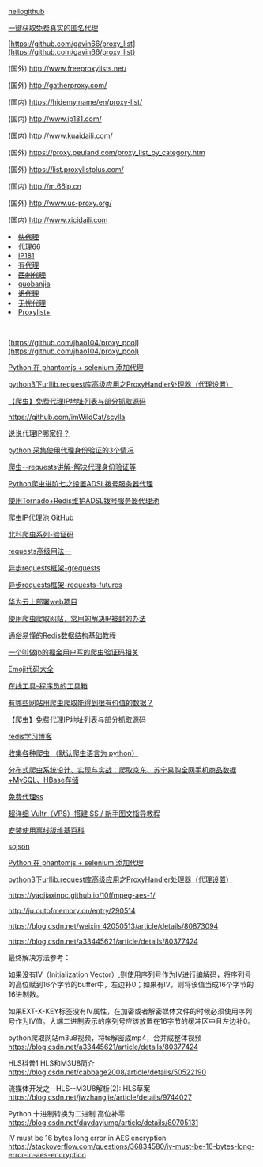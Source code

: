 [hellogithub](https://hellogithub.com/)

[一键获取免费真实的匿名代理](https://blog.csdn.net/BF02jgtRS00XKtCx/article/details/78664261)

[https://github.com/gavin66/proxy_list](https://github.com/gavin66/proxy_list)

(国外) <http://www.freeproxylists.net/>

(国外) <http://gatherproxy.com/>

(国内) <https://hidemy.name/en/proxy-list/>

(国内) <http://www.ip181.com/>

(国内) <http://www.kuaidaili.com/>

(国外) <https://proxy.peuland.com/proxy_list_by_category.htm>

(国外) <https://list.proxylistplus.com/>

(国内) <http://m.66ip.cn>

(国外) <http://www.us-proxy.org/>

(国内) <http://www.xicidaili.com>

<li><del><a href="http://www.kuaidaili.com" rel="nofollow">快代理</a></del></li>
<li><a href="http://www.66ip.cn" rel="nofollow">代理66</a></li>
<li><a href="http://www.ip181.com" rel="nofollow">IP181</a></li>
<li><del><a href="http://www.youdaili.net/Daili/http/" rel="nofollow">有代理</a></del></li>
<li><del><a href="http://www.xicidaili.com/nn/" rel="nofollow">西刺代理</a></del></li>
<li><del><a href="http://www.goubanjia.com/free/gngn/index" rel="nofollow">guobanjia</a></del></li>
<li><del><a href="http://www.xdaili.cn/freeproxy.html" rel="nofollow">讯代理</a></del></li>
<li><del><a href="http://www.data5u.com/free/index.shtml" rel="nofollow">无忧代理</a></del></li>
<li><a href="https://list.proxylistplus.com" rel="nofollow">Proxylist+</a></li>

&nbsp;

[https://github.com/jhao104/proxy_pool](https://github.com/jhao104/proxy_pool)

[Python 在 phantomjs + selenium 添加代理](https://blog.csdn.net/aysa_bear/article/details/80436711)

[python3下urllib.request库高级应用之ProxyHandler处理器（代理设置）](https://www.cnblogs.com/tinghai8/p/9051513.html)

[【爬虫】免费代理IP地址列表与部分抓取源码](https://www.jianshu.com/p/93fd64a2747b)

<https://github.com/imWildCat/scylla>

[说说代理IP哪家好？](https://www.zhihu.com/question/55807309)

[]()

[]()

[python 采集使用代理身份验证的3个情况](https://blog.csdn.net/huagangwang/article/details/78040334)  

[爬虫--requests讲解-解决代理身份验证等](http://www.icode9.com/content-4-6559.html)

[Python爬虫进阶七之设置ADSL拨号服务器代理](https://cuiqingcai.com/3443.html)

[使用Tornado+Redis维护ADSL拨号服务器代理池](https://cuiqingcai.com/4596.html)

[爬虫IP代理池 GitHub](https://github.com/jhao104/proxy_pool)

[北科爬虫系列-验证码](https://juejin.im/post/5c0bec716fb9a049e5537245)

[requests高级用法一](https://www.jianshu.com/p/9ccebab67cc1)

[异步requests框架-grequests](https://github.com/kennethreitz/grequests)

[异步requests框架-requests-futures](https://github.com/ross/requests-futures)


[华为云上部署web项目](https://blog.csdn.net/dawn_after_dark/article/details/70237106)

[使用爬虫爬取网站，常用的解决IP被封的办法](https://my.oschina.net/snowrabbit/blog/808557)


[通俗易懂的Redis数据结构基础教程](https://juejin.im/post/5b53ee7e5188251aaa2d2e16)


[一个叫做jb的掘金用户写的爬虫验证码相关](https://juejin.im/post/5b1b3cd26fb9a01e700ffe5b)

[Emoji代码大全](http://www.oicqzone.com/tool/emoji/)

[在线工具-程序员的工具箱](https://tool.lu/)

[有哪些网站用爬虫爬取能得到很有价值的数据？](https://www.zhihu.com/question/36132174/answer/70798699)

[【爬虫】免费代理IP地址列表与部分抓取源码](https://www.jianshu.com/p/93fd64a2747b)

[redis学习博客](https://blog.csdn.net/yaomingyang/article/category/6982416)

[收集各种爬虫 （默认爬虫语言为 python）](https://github.com/facert/awesome-spider)


[分布式爬虫系统设计、实现与实战：爬取京东、苏宁易购全网手机商品数据+MySQL、HBase存储](http://blog.51cto.com/xpleaf/2093952)

[免费代理ss](https://my.ss8.fun/)

[超详细 Vultr（VPS）搭建 SS / 新手图文指导教程](https://segmentfault.com/a/1190000015558387)


[安装使用离线版维基百科](https://blog.csdn.net/Northwestern/article/details/9745703)

[sojson](https://www.sojson.com/)

[Python 在 phantomjs + selenium 添加代理](https://blog.csdn.net/aysa_bear/article/details/80436711)

[python3下urllib.request库高级应用之ProxyHandler处理器（代理设置）](https://www.cnblogs.com/tinghai8/p/9051513.html)

https://yaojiaxinpc.github.io/10ffmpeg-aes-1/

http://ju.outofmemory.cn/entry/290514

https://blog.csdn.net/weixin_42050513/article/details/80873094

https://blog.csdn.net/a33445621/article/details/80377424

最终解决方法参考：

如果没有IV（Initialization Vector）,则使用序列号作为IV进行编解码，将序列号的高位赋到16个字节的buffer中，左边补0；如果有IV，则将该值当成16个字节的16进制数。

如果EXT-X-KEY标签没有IV属性，在加密或者解密媒体文件的时候必须使用序列号作为IV值。大端二进制表示的序列号应该放置在16字节的缓冲区中且左边补0。

python爬取网站m3u8视频，将ts解密成mp4，合并成整体视频
https://blog.csdn.net/a33445621/article/details/80377424

HLS科普1 HLS和M3U8简介
https://blog.csdn.net/cabbage2008/article/details/50522190

流媒体开发之--HLS--M3U8解析(2): HLS草案
https://blog.csdn.net/jwzhangjie/article/details/9744027

Python 十进制转换为二进制 高位补零
https://blog.csdn.net/daydayjump/article/details/80705131

IV must be 16 bytes long error in AES encryption
https://stackoverflow.com/questions/36834580/iv-must-be-16-bytes-long-error-in-aes-encryption